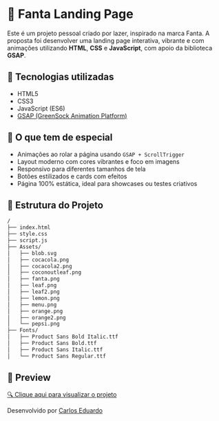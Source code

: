 # 🍊 Fanta Landing Page

Este é um projeto pessoal criado por lazer, inspirado na marca Fanta. A proposta foi desenvolver uma landing page interativa, vibrante e com animações utilizando **HTML**, **CSS** e **JavaScript**, com apoio da biblioteca **GSAP**.

## 🚀 Tecnologias utilizadas

- HTML5
- CSS3
- JavaScript (ES6)
- [GSAP (GreenSock Animation Platform)](https://greensock.com/gsap/)

## 🎨 O que tem de especial

- Animações ao rolar a página usando `GSAP + ScrollTrigger`
- Layout moderno com cores vibrantes e foco em imagens
- Responsivo para diferentes tamanhos de tela
- Botões estilizados e cards com efeitos
- Página 100% estática, ideal para showcases ou testes criativos

## 📂 Estrutura do Projeto

```bash
/
├── index.html
├── style.css
├── script.js
├── Assets/
│   ├── blob.svg
│   ├── cocacola.png
│   ├── cocacola2.png
│   ├── coconoutleaf.png
│   ├── fanta.png
│   ├── leaf.png
│   ├── leaf2.png
│   ├── lemon.png
│   ├── menu.png
│   ├── orange.png
│   ├── orange2.png
│   └── pepsi.png
├── Fonts/
│   ├── Product Sans Bold Italic.ttf
│   ├── Product Sans Bold.ttf
│   ├── Product Sans Italic.ttf
│   └── Product Sans Regular.ttf
```

## 🔗 Preview

[🔍 Clique aqui para visualizar o projeto](https://devizinhocarlos.github.io/FANTA-landing-page/)

Desenvolvido por [Carlos Eduardo](https://github.com/DevizinhoCarlos?tab=repositories)

